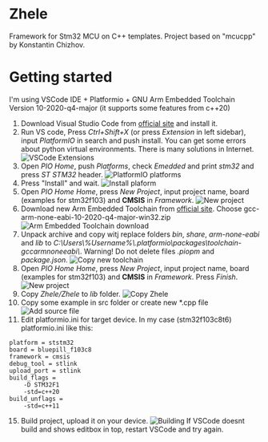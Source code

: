 # Zhele
Framework for Stm32 MCU on C++ templates. Project based on "mcucpp" by Konstantin Chizhov.
# Getting started
I'm using VSCode IDE + Platformio + GNU Arm Embedded Toolchain Version 10-2020-q4-major (it supports some features from c++20)
1. Download Visual Studio Code from [official site](https://code.visualstudio.com/download) and install it.
2. Run VS code, Press _Ctrl+Shift+X_ (or press _Extension_ in left sidebar), input _PlatformIO_ in search and push install.
You can get some errors about python virtual environments. There is many solutions in Internet.
![VSCode Extensions](https://user-images.githubusercontent.com/8615986/117636383-6a7aca00-b189-11eb-915a-6ada899ad39b.png)
3. Open _PIO Home_, push _Platforms_, check _Emedded_ and print _stm32_ and press _ST STM32_ header.
![PlatformIO platforms](https://user-images.githubusercontent.com/8615986/117636466-82524e00-b189-11eb-80cb-5127f36f4157.png)
4. Press "Install" and wait.
![Install plaform](https://user-images.githubusercontent.com/8615986/117636624-ac0b7500-b189-11eb-8d93-2fd990c3a6fd.png)
5. Open _PIO Home_ _Home_, press _New Project_, input project name, board (examples for stm32f103) and **CMSIS** in _Framework_.
![New project](https://user-images.githubusercontent.com/8615986/117640495-c2b3cb00-b18d-11eb-8f3a-791a0e9aa443.PNG)
7. Download new Arm Embedded Toolchain from [official site](https://developer.arm.com/tools-and-software/open-source-software/developer-tools/gnu-toolchain/gnu-rm/downloads). Choose gcc-arm-none-eabi-10-2020-q4-major-win32.zip
![Arm Embedded Toolchain download](https://user-images.githubusercontent.com/8615986/117637058-20461880-b18a-11eb-9870-599a88b69ce2.png)
7. Unpack archive and copy witj replace folders _bin_, _share_, _arm-none-eabi_ and _lib_ to _C:\\Users\\%Username%\\.platformio\\packages\\toolchain-gccarmnoneeabi\\_. Warning! Do not delete files _.piopm_ and _package.json_.
![Copy new toolchain](https://user-images.githubusercontent.com/8615986/117638529-972fe100-b18b-11eb-9aff-e4deec2e6707.png)
9. Open _PIO Home_ _Home_, press _New Project_, input project name, board (examples for stm32f103) and **CMSIS** in _Framework_. Press _Finish_.
![New project](https://user-images.githubusercontent.com/8615986/117637568-964a7f80-b18a-11eb-8022-35007a8d913f.PNG)
10. Copy _Zhele/Zhele_ to _lib_ folder.
![Copy Zhele](https://user-images.githubusercontent.com/8615986/117638795-e544e480-b18b-11eb-8fdb-39096f67f3fe.PNG)
12. Copy some example in src folder or create new *.cpp file
![Add source file](https://user-images.githubusercontent.com/8615986/117638994-1d4c2780-b18c-11eb-9dad-e68d75127d1b.PNG)
14. Edit platformio.ini for target device. In my case (stm32f103c8t6) platformio.ini like this:

```[env:bluepill_f103c8]
platform = ststm32
board = bluepill_f103c8
framework = cmsis
debug_tool = stlink
upload_port = stlink
build_flags = 
    -D STM32F1
    -std=c++20
build_unflags =
    -std=c++11
```
15. Build project, upload it on your device.
![Building](https://user-images.githubusercontent.com/8615986/117639903-196cd500-b18d-11eb-861d-abe8046e91d8.png)
If VSCode doesnt build and shows editbox in top, restart VSCode and try again.
